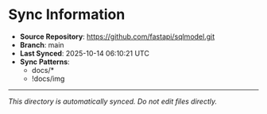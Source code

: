 # Sync Information

- **Source Repository**: https://github.com/fastapi/sqlmodel.git
- **Branch**: main
- **Last Synced**: 2025-10-14 06:10:21 UTC
- **Sync Patterns**:
  - docs/*
  - !docs/img

---
*This directory is automatically synced. Do not edit files directly.*
